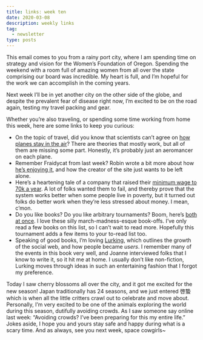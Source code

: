 ```yaml
---
title: links: week ten
date: 2020-03-08
description: weekly links
tag:
  - newsletter
type: posts
---
```


This email comes to you from a rainy port city, where I am spending time on strategy and vision for the Women’s Foundation of Oregon. Spending the weekend with a room full of amazing women from all over the state comprising our board was incredible. My heart is full, and I’m hopeful for the work we can accomplish in the coming years.

Next week I’ll be in yet another city on the other side of the globe, and despite the prevalent fear of disease right now, I’m excited to be on the road again, testing my travel packing and gear.

Whether you’re also traveling, or spending some time working from home this week, here are some links to keep you curious:

- On the topic of travel, did you know that scientists can’t agree on [how planes stay in the air](https://www.scientificamerican.com/article/no-one-can-explain-why-planes-stay-in-the-air/)? There are theories that mostly work, but all of them are missing some part. Honestly, it’s probably just an aeromancer on each plane.
- Remember Fraidycat from last week? Robin wrote a bit more about how [he’s enjoying it](https://www.robinsloan.com/notes/master-tapes/), and how the creator of the site just wants to be left alone.
- Here’s a heartening tale of a company that raised their [minimum wage to 70k a year](https://kottke.org/20/02/what-happened-to-the-company-that-raised-minimum-wage-to-70kyr). A lot of folks wanted them to fail, and thereby prove that the system works better when some people live in poverty, but it turned out folks do better work when they’re less stressed about money. I mean, c’mon.
- Do you like books? Do you like arbitrary tournaments? Boom, here’s [both at once](https://themorningnews.org/tob/2020/golden-state-v-oval-v-we-cast-a-shadow.php). I love these silly march-madness-esque book-offs. I’ve only read a few books on this list, so I can’t wait to read more. Hopefully this tournament adds a few items to your to-read list too.
- Speaking of good books, I’m loving [Lurking](https://theoutline.com/post/8756/q-and-a-joanne-mcneil-lurking-book-how-person-became-user), which outlines the growth of the social web, and how people became _users_. I remember many of the events in this book very well, and Joanne interviewed folks that I know to write it, so it hit me at home. I usually don’t like non-fiction, Lurking moves through ideas in such an entertaining fashion that I forgot my preference.

Today I saw cherry blossoms all over the city, and it got me excited for the new season! Japan traditionally has 24 seasons, and we just entered 啓蟄 which is when all the little critters crawl out to celebrate and move about. Personally, I’m very excited to be one of the animals exploring the world during this season, dutifully avoiding crowds. As I saw someone say online last week: “Avoiding crowds? I’ve been preparing for this my entire life.” Jokes aside, I hope you and yours stay safe and happy during what is a scary time. And as always, see you next week, space cowgirls~